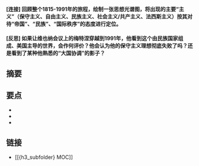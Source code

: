 #### [连接] 回顾整个1815-1991年的旅程，绘制一张思想光谱图，将出现的主要“主义”（保守主义、自由主义、民族主义、社会主义/共产主义、法西斯主义）按其对待“帝国”、“民族”、“国际秩序”的态度进行定位。


#### [反思] 如果让维也纳会议上的梅特涅穿越到1991年，他看到这个由民族国家组成、美国主导的世界，会作何评价？他会认为他的保守主义理想彻底失败了吗？还是看到了某种他熟悉的“大国协调”的影子？


## 摘要


## 要点

- 
- 
- 

## 链接

- [[{h3_subfolder} MOC]]
